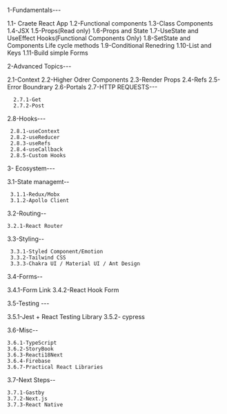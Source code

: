 

1-Fundamentals---



 1.1- Craete React App
1.2-Functional components
1.3-Class Components
1.4-JSX
1.5-Props(Read only)
1.6-Props and State
1.7-UseState and UseEffect Hooks(Functional Components Only)
1.8-SetState and Components Life cycle methods
1.9-Conditional Renedring
1.10-List and Keys
1.11-Build simple Forms


2-Advanced Topics---


2.1-Context
2.2-Higher Odrer Components
2.3-Render Props
2.4-Refs
2.5-Error Boundrary
2.6-Portals
2.7-HTTP REQUESTS---
      
      2.7.1-Get
      2.7.2-Post

2.8-Hooks---

     2.8.1-useContext
     2.8.2-useReducer
     2.8.3-useRefs
     2.8.4-useCallback
     2.8.5-Custom Hooks




3- Ecosystem---

3.1-State managemt--

     3.1.1-Redux/Mobx
     3.1.2-Apollo Client

3.2-Routing--

    3.2.1-React Router

3.3-Styling--

     3.3.1-Styled Component/Emotion
     3.3.2-Tailwind CSS
     3.3.3-Chakra UI / Material UI / Ant Design

3.4-Forms--

   3.4.1-Form Link
   3.4.2-React Hook Form

3.5-Testing ---


  3.5.1-Jest + React Testing Library
  3.5.2- cypress

3.6-Misc--

    3.6.1-TypeScript
    3.6.2-StoryBook
    3.6.3-Reacti18Next
    3.6.4-Firebase
    3.6.7-Practical React Libraries


3.7-Next Steps--

    3.7.1-Gastby
    3.7.2-Next.js
    3.7.3-React Native
